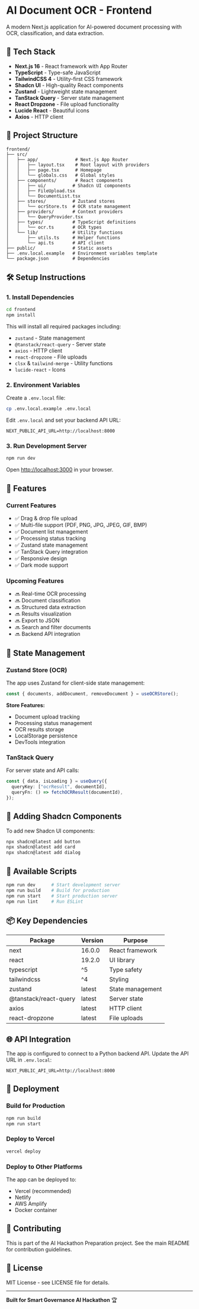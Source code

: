 # AI Document OCR - Frontend

A modern Next.js application for AI-powered document processing with OCR, classification, and data extraction.

## 🚀 Tech Stack

- **Next.js 16** - React framework with App Router
- **TypeScript** - Type-safe JavaScript
- **TailwindCSS 4** - Utility-first CSS framework
- **Shadcn UI** - High-quality React components
- **Zustand** - Lightweight state management
- **TanStack Query** - Server state management
- **React Dropzone** - File upload functionality
- **Lucide React** - Beautiful icons
- **Axios** - HTTP client

## 📁 Project Structure

```
frontend/
├── src/
│   ├── app/              # Next.js App Router
│   │   ├── layout.tsx    # Root layout with providers
│   │   ├── page.tsx      # Homepage
│   │   └── globals.css   # Global styles
│   ├── components/       # React components
│   │   ├── ui/          # Shadcn UI components
│   │   ├── FileUpload.tsx
│   │   └── DocumentList.tsx
│   ├── stores/          # Zustand stores
│   │   └── ocrStore.ts  # OCR state management
│   ├── providers/       # Context providers
│   │   └── QueryProvider.tsx
│   ├── types/           # TypeScript definitions
│   │   └── ocr.ts       # OCR types
│   └── lib/             # Utility functions
│       ├── utils.ts     # Helper functions
│       └── api.ts       # API client
├── public/              # Static assets
├── .env.local.example   # Environment variables template
└── package.json         # Dependencies
```

## 🛠️ Setup Instructions

### 1. Install Dependencies

```bash
cd frontend
npm install
```

This will install all required packages including:

- `zustand` - State management
- `@tanstack/react-query` - Server state
- `axios` - HTTP client
- `react-dropzone` - File uploads
- `clsx` & `tailwind-merge` - Utility functions
- `lucide-react` - Icons

### 2. Environment Variables

Create a `.env.local` file:

```bash
cp .env.local.example .env.local
```

Edit `.env.local` and set your backend API URL:

```env
NEXT_PUBLIC_API_URL=http://localhost:8000
```

### 3. Run Development Server

```bash
npm run dev
```

Open [http://localhost:3000](http://localhost:3000) in your browser.

## 🎯 Features

### Current Features

- ✅ Drag & drop file upload
- ✅ Multi-file support (PDF, PNG, JPG, JPEG, GIF, BMP)
- ✅ Document list management
- ✅ Processing status tracking
- ✅ Zustand state management
- ✅ TanStack Query integration
- ✅ Responsive design
- ✅ Dark mode support

### Upcoming Features

- 🔜 Real-time OCR processing
- 🔜 Document classification
- 🔜 Structured data extraction
- 🔜 Results visualization
- 🔜 Export to JSON
- 🔜 Search and filter documents
- 🔜 Backend API integration

## 📝 State Management

### Zustand Store (OCR)

The app uses Zustand for client-side state management:

```typescript
const { documents, addDocument, removeDocument } = useOCRStore();
```

**Store Features:**

- Document upload tracking
- Processing status management
- OCR results storage
- LocalStorage persistence
- DevTools integration

### TanStack Query

For server state and API calls:

```typescript
const { data, isLoading } = useQuery({
  queryKey: ["ocrResult", documentId],
  queryFn: () => fetchOCRResult(documentId),
});
```

## 🎨 Adding Shadcn Components

To add new Shadcn UI components:

```bash
npx shadcn@latest add button
npx shadcn@latest add card
npx shadcn@latest add dialog
```

## 🔧 Available Scripts

```bash
npm run dev      # Start development server
npm run build    # Build for production
npm run start    # Start production server
npm run lint     # Run ESLint
```

## 📦 Key Dependencies

| Package               | Version | Purpose          |
| --------------------- | ------- | ---------------- |
| next                  | 16.0.0  | React framework  |
| react                 | 19.2.0  | UI library       |
| typescript            | ^5      | Type safety      |
| tailwindcss           | ^4      | Styling          |
| zustand               | latest  | State management |
| @tanstack/react-query | latest  | Server state     |
| axios                 | latest  | HTTP client      |
| react-dropzone        | latest  | File uploads     |

## 🌐 API Integration

The app is configured to connect to a Python backend API. Update the API URL in `.env.local`:

```env
NEXT_PUBLIC_API_URL=http://localhost:8000
```

## 🚀 Deployment

### Build for Production

```bash
npm run build
npm run start
```

### Deploy to Vercel

```bash
vercel deploy
```

### Deploy to Other Platforms

The app can be deployed to:

- Vercel (recommended)
- Netlify
- AWS Amplify
- Docker container

## 🤝 Contributing

This is part of the AI Hackathon Preparation project. See the main README for contribution guidelines.

## 📄 License

MIT License - see LICENSE file for details.

---

**Built for Smart Governance AI Hackathon** 🏆
